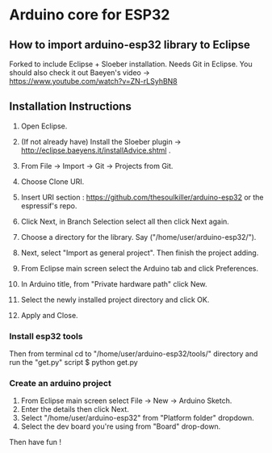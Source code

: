 # Arduino core for ESP32 

## How to import arduino-esp32 library to Eclipse
Forked to include Eclipse + Sloeber installation. Needs Git in Eclipse. You should also check it out Baeyen's video ->  https://www.youtube.com/watch?v=ZN-rLSyhBN8

## Installation Instructions
1. Open Eclipse.
2. (If not already have) Install the Sloeber plugin -> http://eclipse.baeyens.it/installAdvice.shtml .
3. From File -> Import -> Git -> Projects from Git.
4. Choose Clone URI.
5. Insert URI section : https://github.com/thesoulkiller/arduino-esp32  or the espressif's repo.
6. Click Next, in Branch Selection select all then click Next again.
7. Choose a directory for the library. Say ("/home/user/arduino-esp32/").
8. Next, select "Import as general project". Then finish the project adding.


1. From Eclipse main screen select the Arduino tab and click Preferences.
2. In Arduino title, from "Private hardware path" click New.
3. Select the newly installed project directory and click OK.
4. Apply and Close.

### Install esp32 tools
Then from terminal cd to "/home/user/arduino-esp32/tools/" directory and run the "get.py" script
$ python get.py

### Create an arduino project
1. From Eclipse main screen select File -> New -> Arduino Sketch.
2. Enter the details then click Next.
3. Select "/home/user/arduino-esp32" from "Platform folder" dropdown. 
4. Select the dev board you're using from "Board" drop-down.

Then have fun !
